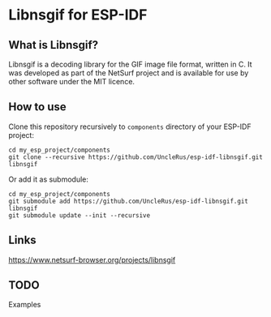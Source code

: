 # Libnsgif for ESP-IDF

## What is Libnsgif?

Libnsgif is a decoding library for the GIF image file format, written in C.
It was developed as part of the NetSurf project and is available for use by
other software under the MIT licence.

## How to use

Clone this repository recursively to `components` directory of your ESP-IDF
project:

```
cd my_esp_project/components
git clone --recursive https://github.com/UncleRus/esp-idf-libnsgif.git libnsgif
```

Or add it as submodule:

```
cd my_esp_project/components
git submodule add https://github.com/UncleRus/esp-idf-libnsgif.git libnsgif
git submodule update --init --recursive
```

## Links

https://www.netsurf-browser.org/projects/libnsgif

## TODO

Examples
